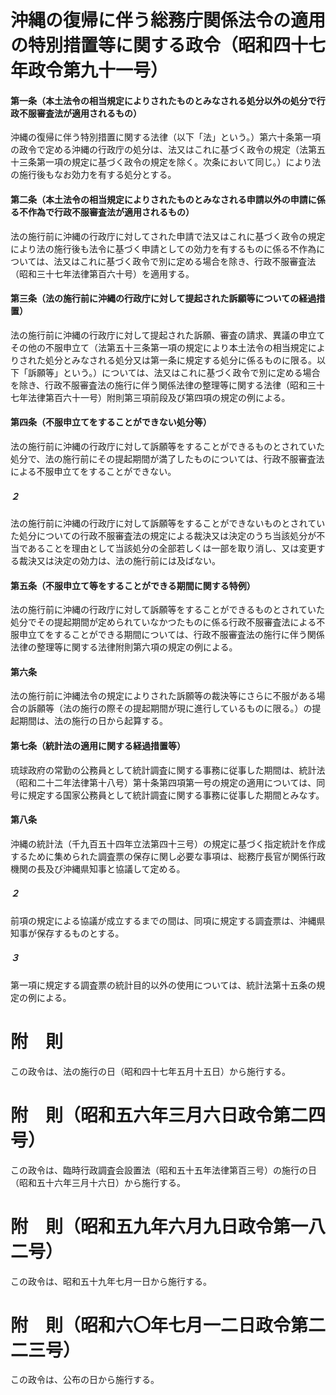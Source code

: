 # 沖縄の復帰に伴う総務庁関係法令の適用の特別措置等に関する政令（昭和四十七年政令第九十一号）
#### 第一条（本土法令の相当規定によりされたものとみなされる処分以外の処分で行政不服審査法が適用されるもの）
沖縄の復帰に伴う特別措置に関する法律（以下「法」という。）第六十条第一項の政令で定める沖縄の行政庁の処分は、法又はこれに基づく政令の規定（法第五十三条第一項の規定に基づく政令の規定を除く。次条において同じ。）により法の施行後もなお効力を有する処分とする。
#### 第二条（本土法令の相当規定によりされたものとみなされる申請以外の申請に係る不作為で行政不服審査法が適用されるもの）
法の施行前に沖縄の行政庁に対してされた申請で法又はこれに基づく政令の規定により法の施行後も法令に基づく申請としての効力を有するものに係る不作為については、法又はこれに基づく政令で別に定める場合を除き、行政不服審査法（昭和三十七年法律第百六十号）を適用する。
#### 第三条（法の施行前に沖縄の行政庁に対して提起された訴願等についての経過措置）
法の施行前に沖縄の行政庁に対して提起された訴願、審査の請求、異議の申立てその他の不服申立て（法第五十三条第一項の規定により本土法令の相当規定によりされた処分とみなされる処分又は第一条に規定する処分に係るものに限る。以下「訴願等」という。）については、法又はこれに基づく政令で別に定める場合を除き、行政不服審査法の施行に伴う関係法律の整理等に関する法律（昭和三十七年法律第百六十一号）附則第三項前段及び第四項の規定の例による。
#### 第四条（不服申立てをすることができない処分等）
法の施行前に沖縄の行政庁に対して訴願等をすることができるものとされていた処分で、法の施行前にその提起期間が満了したものについては、行政不服審査法による不服申立てをすることができない。
##### ２
法の施行前に沖縄の行政庁に対して訴願等をすることができないものとされていた処分についての行政不服審査法の規定による裁決又は決定のうち当該処分が不当であることを理由として当該処分の全部若しくは一部を取り消し、又は変更する裁決又は決定の効力は、法の施行前には及ばない。
#### 第五条（不服申立て等をすることができる期間に関する特例）
法の施行前に沖縄の行政庁に対して訴願等をすることができるものとされていた処分でその提起期間が定められていなかつたものに係る行政不服審査法による不服申立てをすることができる期間については、行政不服審査法の施行に伴う関係法律の整理等に関する法律附則第六項の規定の例による。
#### 第六条
法の施行前に沖縄法令の規定によりされた訴願等の裁決等にさらに不服がある場合の訴願等（法の施行の際その提起期間が現に進行しているものに限る。）の提起期間は、法の施行の日から起算する。
#### 第七条（統計法の適用に関する経過措置等）
琉球政府の常勤の公務員として統計調査に関する事務に従事した期間は、統計法（昭和二十二年法律第十八号）第十条第四項第一号の規定の適用については、同号に規定する国家公務員として統計調査に関する事務に従事した期間とみなす。
#### 第八条
沖縄の統計法（千九百五十四年立法第四十三号）の規定に基づく指定統計を作成するために集められた調査票の保存に関し必要な事項は、総務庁長官が関係行政機関の長及び沖縄県知事と協議して定める。
##### ２
前項の規定による協議が成立するまでの間は、同項に規定する調査票は、沖縄県知事が保存するものとする。
##### ３
第一項に規定する調査票の統計目的以外の使用については、統計法第十五条の規定の例による。
# 附　則
この政令は、法の施行の日（昭和四十七年五月十五日）から施行する。
# 附　則（昭和五六年三月六日政令第二四号）
この政令は、臨時行政調査会設置法（昭和五十五年法律第百三号）の施行の日（昭和五十六年三月十六日）から施行する。
# 附　則（昭和五九年六月九日政令第一八二号）
この政令は、昭和五十九年七月一日から施行する。
# 附　則（昭和六〇年七月一二日政令第二二三号）
この政令は、公布の日から施行する。
